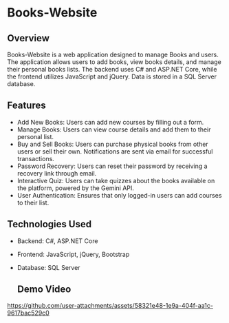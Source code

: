# Books-Website

## Overview

Books-Website is a web application designed to manage Books and users. The application allows users to add books, view books details, and manage their personal books lists. The backend uses C# and ASP.NET Core, while the frontend utilizes JavaScript and jQuery. Data is stored in a SQL Server database.

## Features

- Add New Books: Users can add new courses by filling out a form.
- Manage Books: Users can view course details and add them to their personal list.
- Buy and Sell Books: Users can purchase physical books from other users or sell their own. Notifications are sent via email for successful transactions.
- Password Recovery: Users can reset their password by receiving a recovery link through email.
- Interactive Quiz: Users can take quizzes about the books available on the platform, powered by the Gemini API.
- User Authentication: Ensures that only logged-in users can add courses to their list.


## Technologies Used

- Backend: C#, ASP.NET Core
- Frontend: JavaScript, jQuery, Bootstrap
- Database: SQL Server

  ## Demo Video


https://github.com/user-attachments/assets/58321e48-1e9a-404f-aa1c-9617bac529c0

